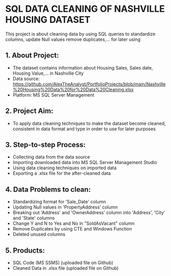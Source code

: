 # SQL DATA CLEANING OF NASHVILLE HOUSING DATASET
This project is about cleaning data by using SQL queries to standardize columns, update Null values remove duplicates,... for later using
## 1. About Project:
- The dataset contains information about Housing Sales, Sales date, Housing Value,... in Nashville City
- Data source: https://github.com/AlexTheAnalyst/PortfolioProjects/blob/main/Nashville%20Housing%20Data%20for%20Data%20Cleaning.xlsx
- Platform: MS SQL Server Management
## 2. Project Aim:
- To apply data cleaning techniques to make the dataset become cleaned, consistent in data format and type in order to use for later purposes
## 3. Step-to-step Process:
- Collecting data from the data source
- Importing downloaded data into MS SQL Server Management Studio
- Using data cleaning techniques on imported data
- Exporting a .xlsx file for the after-cleaned data
## 4. Data Problems to clean:
- Standardizing format for 'Sale_Date' column
- Updating Null values in 'PropertyAddress' column
- Breaking out 'Address' and 'OwnerAddress' column into 'Address', 'City' and 'State' columns
- Change Y and N to Yes and No in "SoldAsVacant" column
- Remove Duplicates by using CTE and Windows Function
- Deleted unused columns
## 5. Products:
- SQL Code (MS SSMS) (uploaded file on Github)
- Cleaned Data in .xlsx file (uploaded file on Github)
